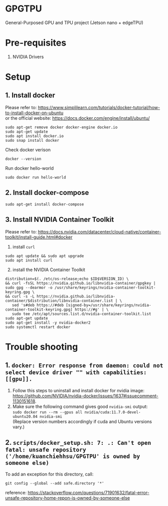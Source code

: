 # GPGTPU
General-Purposed GPU and TPU project (Jetson nano + edgeTPU)

# Pre-requisites
1. NVIDIA Drivers

# Setup
## 1. Install docker
Please refer to: https://www.simplilearn.com/tutorials/docker-tutorial/how-to-install-docker-on-ubuntu \
or the official website: https://docs.docker.com/engine/install/ubuntu/

```
sudo apt-get remove docker docker-engine docker.io
sudo apt-get update
sudo apt install docker.io
sudo snap install docker
```
Check docker verison
```
docker --version
```
Run docker hello-world
```
sudo docker run hello-world
```

## 2. Install docker-compose
```
sudo apt-get install docker-compose
```

## 3. Install NVIDIA Container Toolkit 
Please refer to: https://docs.nvidia.com/datacenter/cloud-native/container-toolkit/install-guide.html#docker

1. install ```curl```
```
sudo apt update && sudo apt upgrade
sudo apt install curl
```
2. install the NVIDIA Container Toolkit
``` 
distribution=$(. /etc/os-release;echo $ID$VERSION_ID) \
&& curl -fsSL https://nvidia.github.io/libnvidia-container/gpgkey | sudo gpg --dearmor -o /usr/share/keyrings/nvidia-container-toolkit-keyring.gpg \
&& curl -s -L https://nvidia.github.io/libnvidia-container/$distribution/libnvidia-container.list | \
   sed 's#deb https://#deb [signed-by=/usr/share/keyrings/nvidia-container-toolkit-keyring.gpg] https://#g' | \
   sudo tee /etc/apt/sources.list.d/nvidia-container-toolkit.list
sudo apt-get update
sudo apt-get install -y nvidia-docker2
sudo systemctl restart docker
```


# Trouble shooting
## 1. ```docker: Error response from daemon: could not select device driver "" with capabilities: [[gpu]].``` 
1. Follow this steps to uninstall and install docker for nvidia image: https://github.com/NVIDIA/nvidia-docker/issues/1637#issuecomment-1130151618. 
2. Make sure the following command gives good ```nvidia-smi``` output: \
```sudo docker run --rm --gpus all nvidia/cuda:11.7.0-devel-ubuntu20.04 nvidia-smi``` \
(Replace version numbers accordingly if cuda and Ubuntu versions vary.)

## 2. ```scripts/docker_setup.sh: 7: .: Can't open fatal: unsafe repository ('/home/kuanchiehhsu/GPGTPU' is owned by someone else)```
To add an exception for this directory, call:
```
git config --global --add safe.directory '*'
```
reference: https://stackoverflow.com/questions/71901632/fatal-error-unsafe-repository-home-repon-is-owned-by-someone-else
